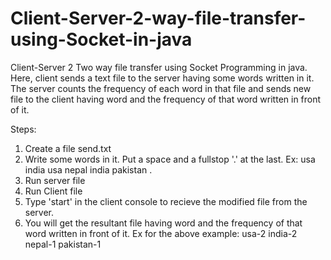 # Client-Server-2-way-file-transfer-using-Socket-in-java
Client-Server 2 Two way file transfer using Socket Programming in java.
Here, client sends a text file to the server having some words written in it. The server counts the frequency of each word in that file and sends new file to the client having word and the frequency of that word written in front of it.

Steps:
1) Create a file send.txt
2) Write some words in it. Put a space and a fullstop '.' at the last.
    Ex: usa india usa nepal india pakistan .
3) Run server file
4) Run Client file
5) Type 'start' in the client console to recieve the modified file from the server.
6) You will get the resultant file having word and the frequency of that word written in front of it.
    Ex for the above example: usa-2 india-2 nepal-1 pakistan-1   


    
